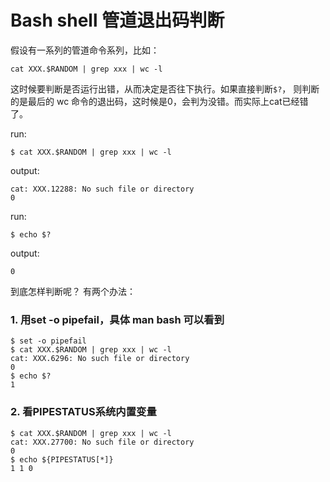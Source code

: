 # Bash shell 管道退出码判断

假设有一系列的管道命令系列，比如：
```
cat XXX.$RANDOM | grep xxx | wc -l
```
这时候要判断是否运行出错，从而决定是否往下执行。如果直接判断```$?```， 则判断的是最后的 wc 命令的退出码，这时候是0，会判为没错。而实际上cat已经错了。

run:
```
$ cat XXX.$RANDOM | grep xxx | wc -l 
```
output:
```
cat: XXX.12288: No such file or directory
0
```
run: 
```
$ echo $?
```
output: 
```
0
```

到底怎样判断呢？ 有两个办法：
### 1. 用set -o pipefail，具体 man bash 可以看到
```
$ set -o pipefail   
$ cat XXX.$RANDOM | grep xxx | wc -l 
cat: XXX.6296: No such file or directory
0
$ echo $?
1
```
### 2. 看PIPESTATUS系统内置变量
```
$ cat XXX.$RANDOM | grep xxx | wc -l 
cat: XXX.27700: No such file or directory
0
$ echo ${PIPESTATUS[*]}
1 1 0
```
